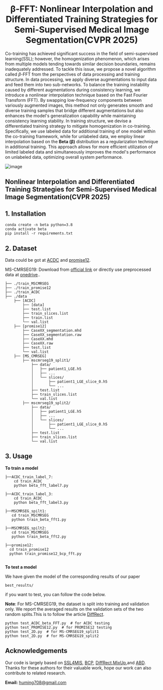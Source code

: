 <div align="center">
<h1> &beta;-FFT: Nonlinear Interpolation and Differentiated Training Strategies for Semi-Supervised Medical Image Segmentation(CVPR 2025) </h1>
</div>

 Co-training has achieved significant success in the field of semi-supervised learning(SSL); however, the homogenization phenomenon, which arises from multiple models tending towards similar decision boundaries, remains inadequately addressed. To tackle this issue, we propose a novel algorithm called $\beta$-FFT from the perspectives of data processing and training structure. In data processing, we apply diverse augmentations to input data and feed them into two sub-networks. To balance the training instability caused by different augmentations during consistency learning, we introduce a nonlinear interpolation technique based on the Fast Fourier Transform (FFT). By swapping low-frequency components between variously augmented images, this method not only generates smooth and diverse training samples that bridge different augmentations but also enhances the model's generalization capability while maintaining consistency learning stability.
In training structure, we devise a differentiated training strategy to mitigate homogenization in co-training. Specifically, we use labeled data for additional training of one model within the co-training framework, while for unlabeled data, we employ linear interpolation based on the **Beta (&beta;)** distribution as a regularization technique in additional training. This approach allows for more efficient utilization of limited labeled data and simultaneously improves the model's performance on unlabeled data, optimizing overall system performance.

![image](framework.png)


## Nonlinear Interpolation and Differentiated Training Strategies for Semi-Supervised Medical Image Segmentation(CVPR 2025)

## 1. Installation

```
conda create -n beta python=3.8
conda activate beta
pip install -r requirements.txt
```
## 2. Dataset
Data could be got at [ACDC](https://github.com/HiLab-git/SSL4MIS/tree/master/data/ACDC) and [promise12](https://promise12.grand-challenge.org/Download/).

MS-CMRSEG19: Download from [official link](https://zmiclab.github.io/zxh/0/mscmrseg19/) or directly use preprocessed data at [onedrive](https://mycuhk-my.sharepoint.com/:f:/g/personal/1155195604_link_cuhk_edu_hk/Eh0O786sCE1KuaASgpxYmj0ByM-Vqwlz3MqPdbD62Fg3KA?e=U7CltC)..
```
├── ./train_MSCMRSEG
├── ./train_promise12
├── ./train_ACDC
├── ./data
    ├── [ACDC]
        ├── [data]
        ├── test.list
        ├── train_slices.list
        ├── train.list
        └── val.list
    ├── [promise12]
        ├── CaseXX_segmentation.mhd
        ├── CaseXX_segmentation.raw
        ├── CaseXX.mhd
        ├── CaseXX.raw
        ├── test.list
        └── val.list
    ├── [MS_CMRSEG]
        ├── mscmrseg19_split1/
            ├── data/
            │   ├── patient1_LGE.h5
            │   ├── ...
            │   └── slices/
            │       ├── patient1_LGE_slice_0.h5
            │       └── ...
            ├── test.list
            ├── train_slices.list
            └── val.list
        ├── mscmrseg19_split2/
            ├── data/
            │   ├── patient1_LGE.h5
            │   ├── ...
            │   └── slices/
            │       ├── patient1_LGE_slice_0.h5
            │       └── ...
            ├── test.list
            ├── train_slices.list
            └── val.list
```

## 3. Usage
**To train a model**
```
├──ACDC_train_label_7:
    cd train_ACDC
    python beta_fft_label7.py

├──ACDC_train_label_3:
    cd train_ACDC
    python beta_fft_label3.py

├──MSCMRSEG_spilt1:
   cd train_MSCMRSEG
   python train_beta_fft1.py

├──MSCMRSEG_spilt2:
   cd train_MSCMRSEG
   python train_beta_fft2.py

├──promise12:
  cd train_promise12
  python train_promise12_bcp_fft.py


``` 
**To test a model**

We have given the model of the corresponding results of our paper
```
best_results/
```

if you want to test, you can follow the code below.

**Note**: For MS-CMRSEG19, the dataset is split into training and validation only. We report the averaged results on the validation sets of the two random splits.This is to follow the article [DiffRect](https://github.com/CUHK-AIM-Group/DiffRect/).

```
python test_ACDC_beta_FFT.py  # for ACDC testing
python test_PROMISE12.py  # for PROMISE12 testing
python test_2D.py  # for MS-CMRSEG19_split1
python test_2D.py  # for MS-CMRSEG19_split2
```

## Acknowledgements
Our code is largely based on [SSL4MIS](https://github.com/HiLab-git/SSL4MIS), [BCP](https://github.com/DeepMed-Lab-ECNU/BCP), [DiffRect](https://github.com/CUHK-AIM-Group/DiffRect/),[MixUp](https://github.com/facebookresearch/mixup-cifar10),and [ABD](https://github.com/chy-upc/ABD). Thanks for these authors for their valuable work, hope our work can also contribute to related research.


**Email:** huming708@gmail.com
